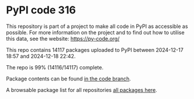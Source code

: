 # PyPI code 316

This repository is part of a project to make all code in PyPI as accessible as possible. For more information 
on the project and to find out how to utilise this data, see the website: https://py-code.org/

This repo contains 14117 packages uploaded to PyPI between 
2024-12-17 18:57 and 2024-12-18 22:42.

The repo is 99% (14116/14117) complete.

Package contents can be found [in the code branch](https://github.com/pypi-data/pypi-mirror-316/tree/code/packages).

A browsable package list for all repositories [all packages here](https://py-code.org/repositories/pypi-mirror-316).


